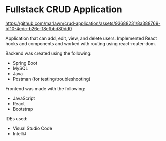 # Fullstack CRUD Application

https://github.com/marlawn/crud-application/assets/93688231/8a388769-bf10-4edc-b26e-18efbbd80dd0

Application that can add, edit, view, and delete users. Implemented React hooks and components and worked with routing using react-router-dom.

Backend was created using the following:
* Spring Boot
* MySQL
* Java
* Postman (for testing/troubleshooting)

Frontend was made with the following:
* JavaScript
* React
* Bootstrap

IDEs used:
* Visual Studio Code
* IntelliJ
